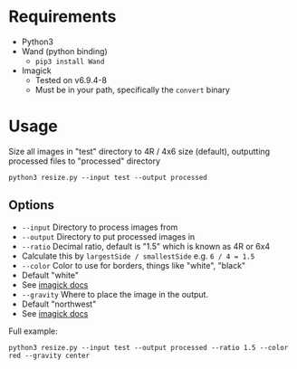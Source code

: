 # Requirements

- Python3
- Wand (python binding)
  -  `pip3 install Wand`
- Imagick
  - Tested on v6.9.4-8
  - Must be in your path, specifically the `convert` binary

# Usage

Size all images in "test" directory to 4R / 4x6 size (default), outputting
processed files to "processed" directory

    python3 resize.py --input test --output processed

## Options

 - `--input` Directory to process images from
 - `--output` Directory to put processed images in
 - `--ratio` Decimal ratio, default is "1.5" which is known as 4R or 6x4
  - Calculate this by `largestSide / smallestSide` e.g. `6 / 4 = 1.5`
 - `--color` Color to use for borders, things like "white", "black"
  - Default "white"
  - See [imagick docs](http://php.net/manual/de/imagick.constants.php#imagick.constants.color)
 - `--gravity` Where to place the image in the output.
  - Default "northwest"
  - See [imagick docs](http://php.net/manual/de/imagick.constants.php#imagick.constants.gravity)

Full example:

    python3 resize.py --input test --output processed --ratio 1.5 --color red --gravity center

